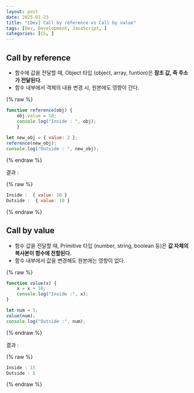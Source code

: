 ```yaml
---
layout: post
date: 2025-01-23
title: "[Dev] Call by reference vs Call by value"
tags: [Dev, Development, JavaScript, ]
categories: [CS, ]
---
```



## Call by reference

- 함수에 값을 전달할 때, Object 타입 (object, array, funtion)은 **참조 값, 즉 주소가 전달된다**.
- 함수 내부에서 객체의 내용 변경 시, 원본에도 영향이 간다.


{% raw %}
```javascript
function reference(obj) {
	obj.value = 10;
	console.log("Inside : ", obj);
	}
	
let new_obj = { value: 2 };
reference(new_obj);
console.log("Outside : ", new_obj);
```
{% endraw %}



결과 : 



{% raw %}
```javascript
Inside :  { value: 10 }
Outside :  { value: 10 }
```
{% endraw %}




## Call by value

- 함수 값을 전달할 때, Primitive 타입 (number, string, boolean 등)은 **값 자체의 복사본이 함수에 전할된다.**
- 함수 내부에서 값을 변경해도 원본에는 영향이 없다.


{% raw %}
```javascript
function value(x) {
    x = x + 10;
    console.log("Inside :", x);
}

let num = 5;
value(num);
console.log("Outside :", num);
```
{% endraw %}



결과 :



{% raw %}
```javascript
Inside : 15
Outside : 5
```
{% endraw %}


